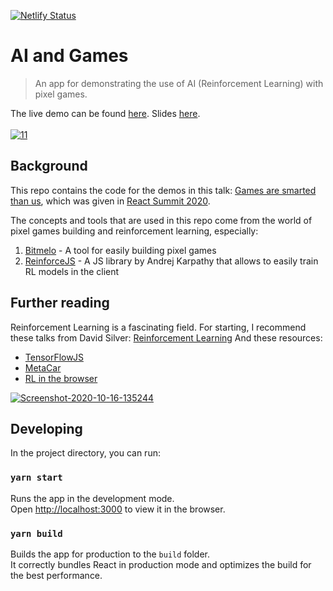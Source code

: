 [![Netlify Status](https://api.netlify.com/api/v1/badges/7823dfce-517b-4bf6-94d3-7d60bc7270ed/deploy-status)](https://app.netlify.com/sites/rl-games-ai/deploys)
# AI and Games
> An app for demonstrating the use of AI (Reinforcement Learning) with pixel games.

The live demo can be found [here](https://rl-games-ai.netlify.app). Slides [here](https://slides.com/liadyosef/rl-games-ai/fullscreen).<br/><br/>
<a href="https://slides.com/liadyosef/rl-games-ai/fullscreen"><img src="https://i.ibb.co/CQpd7nY/11.png" alt="11" border="0"></a>

## Background
This repo contains the code for the demos in this talk: [Games are smarted than us](https://slides.com/liadyosef/rl-games-ai/fullscreen), which was given in [React Summit 2020](https://reactsummit.com/).

The concepts and tools that are used in this repo come from the world of pixel games building and reinforcement learning, especially:

1. [Bitmelo](https://bitmelo.com/) - A tool for easily building pixel games
2. [ReinforceJS](https://github.com/karpathy/reinforcejs) - A JS library by Andrej Karpathy that allows to easily train RL models in the client

## Further reading
Reinforcement Learning is a fascinating field. For starting, I recommend these talks from David Silver: [Reinforcement Learning](https://www.youtube.com/watch?v=2pWv7GOvuf0&ab_channel=DeepMind)
And these resources:
- [TensorFlowJS](https://github.com/aaronhma/awesome-tensorflow-js)
- [MetaCar](https://github.com/thibo73800/metacar)
- [RL in the browser](https://medium.com/@pierrerouhard/reinforcement-learning-in-the-browser-an-introduction-to-tensorflow-js-9a02b143c099)

<a href="https://rl-games-ai.netlify.app?space=true&morty=true&ai=true"><img src="https://i.ibb.co/z4v2XRW/Screenshot-2020-10-16-135244.png" alt="Screenshot-2020-10-16-135244" border="0"></a>

## Developing
In the project directory, you can run:

### `yarn start`
Runs the app in the development mode.<br />
Open [http://localhost:3000](http://localhost:3000) to view it in the browser.

### `yarn build`

Builds the app for production to the `build` folder.<br />
It correctly bundles React in production mode and optimizes the build for the best performance.

